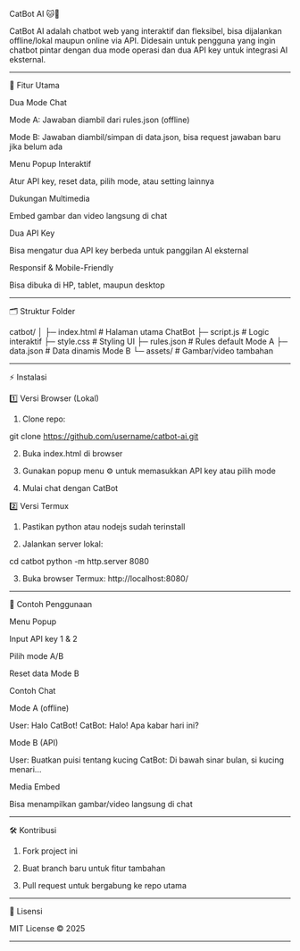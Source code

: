 CatBot AI 🐱🤖

CatBot AI adalah chatbot web yang interaktif dan fleksibel, bisa dijalankan offline/lokal maupun online via API. Didesain untuk pengguna yang ingin chatbot pintar dengan dua mode operasi dan dua API key untuk integrasi AI eksternal.


---

🎯 Fitur Utama

Dua Mode Chat

Mode A: Jawaban diambil dari rules.json (offline)

Mode B: Jawaban diambil/simpan di data.json, bisa request jawaban baru jika belum ada


Menu Popup Interaktif

Atur API key, reset data, pilih mode, atau setting lainnya


Dukungan Multimedia

Embed gambar dan video langsung di chat


Dua API Key

Bisa mengatur dua API key berbeda untuk panggilan AI eksternal


Responsif & Mobile-Friendly

Bisa dibuka di HP, tablet, maupun desktop




---

🗂 Struktur Folder

catbot/
│
├─ index.html        # Halaman utama ChatBot
├─ script.js         # Logic interaktif
├─ style.css         # Styling UI
├─ rules.json        # Rules default Mode A
├─ data.json         # Data dinamis Mode B
└─ assets/           # Gambar/video tambahan


---

⚡ Instalasi

1️⃣ Versi Browser (Lokal)

1. Clone repo:

git clone https://github.com/username/catbot-ai.git


2. Buka index.html di browser


3. Gunakan popup menu ⚙️ untuk memasukkan API key atau pilih mode


4. Mulai chat dengan CatBot



2️⃣ Versi Termux

1. Pastikan python atau nodejs sudah terinstall


2. Jalankan server lokal:

cd catbot
python -m http.server 8080


3. Buka browser Termux: http://localhost:8080/




---

💬 Contoh Penggunaan

Menu Popup



Input API key 1 & 2

Pilih mode A/B

Reset data Mode B


Contoh Chat

Mode A (offline)

User: Halo CatBot!
CatBot: Halo! Apa kabar hari ini?

Mode B (API)

User: Buatkan puisi tentang kucing
CatBot: Di bawah sinar bulan, si kucing menari...

Media Embed

Bisa menampilkan gambar/video langsung di chat



---

🛠 Kontribusi

1. Fork project ini


2. Buat branch baru untuk fitur tambahan


3. Pull request untuk bergabung ke repo utama




---

📜 Lisensi

MIT License © 2025


---
